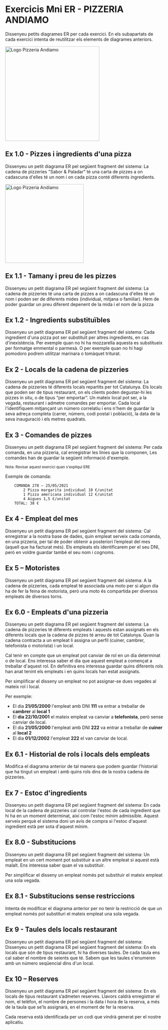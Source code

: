 # Exercicis Mni ER - PIZZERIA ANDIAMO

Dissenyeu petits diagrames ER per cada exercici. En els subapartats de cada exercici intenta de reutilitzar els elements de diagrames anteriors.

<img src="assets/logo-pizzeria-andiamo.png"
     alt="Logo Pizzeria Andiamo"
     height = "300" />

## Ex 1.0 - Pizzes i ingredients d'una pizza

Dissenyeu un petit diagrama ER pel següent fragment del sistema: La cadena de pizzeries "Sabor & Paladar" té una carta de pizzes a on cadascuna d'elles té un nom i on cada pizza conté diferents ingredients.

<img src="assets/carta-pizzas.jpg"
     alt="Logo Pizzeria Andiamo"
     width = "250" />

## Ex 1.1 - Tamany i preu de les pizzes

Dissenyeu un petit diagrama ER pel següent fragment del sistema: La cadena de pizzeries té una carta de pizzes a on cadascuna d'elles té un nom i poden ser de diferents mides (individual, mitjana o familiar). Hem de poder guardar un preu diferent depenent de la mida i el nom de la pizza

## Ex 1.2 - Ingredients substituïbles

Dissenyeu un petit diagrama ER pel següent fragment del sistema: Cada ingredient d'una pizza pot ser substituït per altres ingredients, en cas d'inexistència. Per exemple quan no hi ha mozzarella aquesta es substitueix per formatge emmental o parmesà. O per exemple quan no hi hagi pomodoro podrem utilitzar marinara o tomàquet triturat.

## Ex 2 - Locals de la cadena de pizzeries

Dissenyeu un petit diagrama ER pel següent fragment del sistema: La cadena de pizzeries té diferents locals repartits per tot Catalunya. Els locals que poden ser de tipus restaurant, on els clients poden degustar-hi les pizzes in situ, o de tipus “per emportar”. Un mateix local pot ser, a la vegada, restaurant i admetre comandes per emportar.
Cada local l'identifiquem mitjançant un número correlatiu i ens n'hem de guardar la seva adreça completa (carrer, número, codi postal i població), la data de la seva inauguració i els metres quadrats.

## Ex 3 - Comandes de pizzes

Dissenyeu un petit diagrama ER pel següent fragment del sistema: Per cada comanda, en una pizzeria, cal enregistrar les línies que la componen, Les comandes han de guardar la següent informació d'exemple.

<sub>Nota: Revisar aquest exercici quan s'expliqui ERE</sub>

Exemple de comanda:
```
    COMANDA 278 – 25/05/2021
        2 Pizza margarita individual 10 €/unitat
        1 Pizza americana individual 12 €/unitat
        4 Aigues 1,5 €/unitat
    TOTAL: 38 €
```

## Ex 4 - Empleat del mes

Dissenyeu un petit diagrama ER pel següent fragment del sistema: Cal enregistrar a la nostra base de dades, quin empleat serveix cada comanda, en una pizzeria, per tal de poder obtenir a posteriori l’empleat del mes (aquell que ha facturat més). Els empleats els identificarem per el seu DNI, però en voldre guardar també el seu nom i cognoms.

## Ex 5 – Motoristes

Dissenyeu un petit diagrama ER pel següent fragment del sistema: A la cadena de pizzeries, cada empleat té associada una moto per si algun dia ha de fer la feina de motorista, però una moto és compartida per diversos empleats de diversos torns.

## Ex 6.0 - Empleats d'una pizzeria

Dissenyeu un petit diagrama ER pel següent fragment del sistema: La cadena de pizzeries té diferents empleats i aquests estan assignats en els diferents locals que la cadena de pizzes té arreu de tot Catalunya. Quan la cadena contracta a un empleat li assigna un perfil (cuiner, cambrer, telefonista o motorista) i un local.

Cal tenir en compte que un empleat pot canviar de rol en un dia determinat o de local. Ens interessa saber el dia que aquest empleat a començat a treballar d'aquest rol. En definitiva ens interessa guardar quins diferents rols han anat tenint els empleats i en quins locals han estat assignats.

Per simplificar el disseny un empleat no pot assignar-se dues vegades al mateix rol i local.

Per exemple:
* El dia **21/05/2000** l'empleat amb DNI **111** va entrar a treballar de **cambrer**  al **local 1** 
* El **dia 22/10/2001** el mateix empleat va canviar a **telefonista**, però sense canviar de local. 
* El dia **21/05/2000** l'empleat amb DNI **222** va entrar a treballar de **cuiner**  al **local 2**
* El dia **01/12/2002** l'empleat **222** el van canviar de local. 

## Ex 6.1 - Historial de rols i locals dels empleats

Modifica el diagrama anterior de tal manera que podem guardar l'historial que ha tingut un empleat i amb quins rols dins de la nostra cadena de pizzeries.

## Ex 7 - Estoc d'ingredients

Dissenyeu un petit diagrama ER pel següent fragment del sistema: En cada local de la cadena de pizzeries cal controlar l'estoc de cada ingredient que hi ha en un moment determinat, així com l'estoc mínim admissible. Aquest serveix perquè el sistema doni un avís de compra si l'estoc d'aquest ingredient està per sota d'aquest mínim.

## Ex 8.0 - Substitucions

Dissenyeu un petit diagrama ER pel següent fragment del sistema: Un empleat en un cert moment pot substituir a un altre empleat si aquest està malalt. Ens interessa saber quan el va substituir.

Per simplificar el disseny un empleat només pot substituir el mateix empleat una sola vegada.

## Ex 8.1 - Substitucions sense restriccions

Intenta de modificar el diagrama anterior per no tenir la restricció de que un empleat només pot substituri el mateix empleat una sola vegada.


## Ex 9 - Taules dels locals restaurant

Dissenyeu un petit diagrama ER pel següent fragment del sistema: Dissenyeu un petit diagrama ER pel següent fragment del sistema: En els locals que són de tipus restaurant, hi ha diverses taules. De cada taula ens cal saber el nombre de seients que té. Sabem que les taules s'enumeren amb un número seqüencial dins d'un local.

## Ex 10 – Reserves

Dissenyeu un petit diagrama ER pel següent fragment del sistema: En els locals de tipus restaurant s’admeten reserves. Llavors caldrà enregistrar el nom, el telèfon, el nombre de persones i la data i hora de la reserva, a més de la taula que se’ls assignarà, en el moment de fer la reserva.

Cada reserva està identificada per un codi que vindrà generat per el nostre aplicatiu.